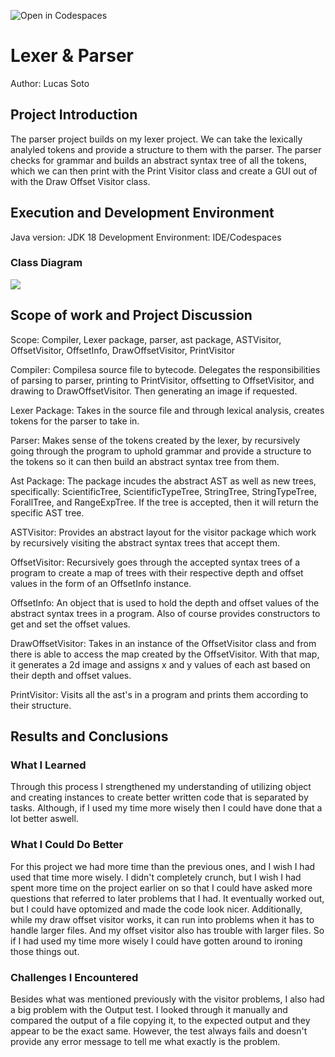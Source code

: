 ![Open in Codespaces](https://classroom.github.com/assets/open-in-codespaces-abfff4d4e15f9e1bd8274d9a39a0befe03a0632bb0f153d0ec72ff541cedbe34.svg)
# Lexer & Parser

Author: Lucas Soto

## Project Introduction

The parser project builds on my lexer project. We can take the lexically analyled tokens and provide a structure to them with the parser. The parser checks for grammar and builds an abstract syntax tree of all the tokens, which we can then print with the Print Visitor class and create a GUI out of with the Draw Offset Visitor class.

## Execution and Development Environment

Java version: JDK 18
Development Environment: IDE/Codespaces

### Class Diagram

[![](https://mermaid.ink/img/pako:eNrtWN1P2zAQ_1eiPLUSvOyxQkgdHQyNUUTRNIny4DrX1MOxI8fhY4z_fec4ae3GCWul8URf0tzvd74P353dvsRUJhCPYspJUUwYSRXJ5iLCz3h2Ex39OTyMTqUinN8ogC3gmogUvjzlAWimFRNpN_CcQwikDIRmS0b7QU87J6oAZTkcnkBZ8YnMcsYbwJJCyESRx-lyWYD-wQqmZZB0hU734W8ugFGsw6lpnZrblA4Pt2ltH1uKnSY7WediKQ3F0qoicerhxYpxD8oFZ9RBBsMtiFAKuR44Tj_YZ018dS24hbW2sV7KRTd29rO0qdN3sVMX7n-25XXRu9l6l9iqBo9cG4o9EA3R-TWQBKFClorCBseeiDgTcFlmi2YANPJCE6WvJBpjUvgQiKQN1A5fGB8Gdkdre0vs9GEHsfFMVY9QUPUEC0R1I-9BRLRUCrNcvQQir8yYzLSxL6LMZqDRNicmFsKnedFNI0mCMfVSspJrlvPnFs-GbEPxk3OlpDlVhl3kTQDr9DikFDTigbpBOi21V1GqNuXJPnNJ713JQkoORNjtRzcnQHkfPtOYgAw3wFt2W0uZBvAEYT1sBOUJmvbwdVmWc2hxb0D5wZ0Sip3iiS5JtvYDy8wttOZMciqtEflbdurXM7WkQHbPQIDCMMeFPs9I6iUgI0wMCrssUWlxe-cXv-sZdr_j1Fgp8nzBCn2E8uPoniVOpeGphLnHk8YUtGsv7QEu8ZaDI2BL-o0lA9PtrCV27JEFxoBpDg0qRw97xyw39By9IAvgTWq5efEtWTy8WRs77ZFaTUjjpvEm0oGh2jg9XfwCfFQK_iG0m2przu-rvrPq-oTeSQ2vIuP6KrKLmndWuYpbm7O5HQWmtimpBEtlFYZkpdvyZ7NkVZMpewAxMascROt3ywkOyYoaGJNFL2QXHPQF2S5CdOf2rhVGIGojwiGPWz8NkCnhtMRzCSz4c4N-JcUqI7np_gMnL8e1ze8k78he7asbq1VpFQFm7ESWQo_b2UmNhaeQeNqYDyRz90bbr792b6vdumm3Jtqnd9wfKi8fedw7j62fd4FRtGR456u6TeAJ-PgWYdVHeAClZ5BHfZyVVOw3kvo4ub1mhofjI0u65uYKWLrS7v3CuxYmmA73neKFW8OZIvmK0eLTZKuXW9eVj_r75_prPvFBnOGNlLAkHsVV9c1jvcI77zwe4deEqPt5PBevyCOllrNnQeORViUcxGWe4O7UfzjFoyXhBbz-BSdP4kk?type=png)](https://mermaid-js.github.io/mermaid-live-editor/edit#pako:eNrtWN1P2zAQ_1eiPLUSvOyxQkgdHQyNUUTRNIny4DrX1MOxI8fhY4z_fec4ae3GCWul8URf0tzvd74P353dvsRUJhCPYspJUUwYSRXJ5iLCz3h2Ex39OTyMTqUinN8ogC3gmogUvjzlAWimFRNpN_CcQwikDIRmS0b7QU87J6oAZTkcnkBZ8YnMcsYbwJJCyESRx-lyWYD-wQqmZZB0hU734W8ugFGsw6lpnZrblA4Pt2ltH1uKnSY7WediKQ3F0qoicerhxYpxD8oFZ9RBBsMtiFAKuR44Tj_YZ018dS24hbW2sV7KRTd29rO0qdN3sVMX7n-25XXRu9l6l9iqBo9cG4o9EA3R-TWQBKFClorCBseeiDgTcFlmi2YANPJCE6WvJBpjUvgQiKQN1A5fGB8Gdkdre0vs9GEHsfFMVY9QUPUEC0R1I-9BRLRUCrNcvQQir8yYzLSxL6LMZqDRNicmFsKnedFNI0mCMfVSspJrlvPnFs-GbEPxk3OlpDlVhl3kTQDr9DikFDTigbpBOi21V1GqNuXJPnNJ713JQkoORNjtRzcnQHkfPtOYgAw3wFt2W0uZBvAEYT1sBOUJmvbwdVmWc2hxb0D5wZ0Sip3iiS5JtvYDy8wttOZMciqtEflbdurXM7WkQHbPQIDCMMeFPs9I6iUgI0wMCrssUWlxe-cXv-sZdr_j1Fgp8nzBCn2E8uPoniVOpeGphLnHk8YUtGsv7QEu8ZaDI2BL-o0lA9PtrCV27JEFxoBpDg0qRw97xyw39By9IAvgTWq5efEtWTy8WRs77ZFaTUjjpvEm0oGh2jg9XfwCfFQK_iG0m2przu-rvrPq-oTeSQ2vIuP6KrKLmndWuYpbm7O5HQWmtimpBEtlFYZkpdvyZ7NkVZMpewAxMascROt3ywkOyYoaGJNFL2QXHPQF2S5CdOf2rhVGIGojwiGPWz8NkCnhtMRzCSz4c4N-JcUqI7np_gMnL8e1ze8k78he7asbq1VpFQFm7ESWQo_b2UmNhaeQeNqYDyRz90bbr792b6vdumm3Jtqnd9wfKi8fedw7j62fd4FRtGR456u6TeAJ-PgWYdVHeAClZ5BHfZyVVOw3kvo4ub1mhofjI0u65uYKWLrS7v3CuxYmmA73neKFW8OZIvmK0eLTZKuXW9eVj_r75_prPvFBnOGNlLAkHsVV9c1jvcI77zwe4deEqPt5PBevyCOllrNnQeORViUcxGWe4O7UfzjFoyXhBbz-BSdP4kk)

## Scope of work and Project Discussion

Scope: Compiler, Lexer package, parser, ast package, ASTVisitor, OffsetVisitor, OffsetInfo, DrawOffsetVisitor, PrintVisitor

Compiler: Compilesa source file to bytecode. Delegates the responsibilities of parsing to parser, printing to PrintVisitor, offsetting to OffsetVisitor, and drawing to DrawOffsetVisitor. Then generating an image if requested.

Lexer Package: Takes in the source file and through lexical analysis, creates tokens for the parser to take in.

Parser: Makes sense of the tokens created by the lexer, by recursively going through the program to uphold grammar and provide a structure to the tokens so it can then build an abstract syntax tree from them.

Ast Package: The package incudes the abstract AST as well as new trees, specifically: ScientificTree, ScientificTypeTree, StringTree, StringTypeTree, ForallTree, and RangeExpTree. If the tree is accepted, then it will return the specific AST tree.

ASTVisitor: Provides an abstract layout for the visitor package which work by recursively visiting the abstract syntax trees that accept them.

OffsetVisitor: Recursively goes through the accepted syntax trees of a program to create a map of trees with their respective depth and offset values in the form of an OffsetInfo instance.

OffsetInfo: An object that is used to hold the depth and offset values of the abstract syntax trees in a program. Also of course provides constructors to get and set the offset values.

DrawOffsetVisitor: Takes in an instance of the OffsetVisitor class and from there is able to access the map created by the OffsetVisitor. With that map, it generates a 2d image and assigns x and y values of each ast based on their depth and offset values.

PrintVisitor: Visits all the ast's in a program and prints them according to their structure.


## Results and Conclusions

### What I Learned

Through this process I strengthened my understanding of utilizing object and creating instances to create better written code that is separated by tasks. Although, if I used my time more wisely then I could have done that a lot better aswell.

### What I Could Do Better

For this project we had more time than the previous ones, and I wish I had used that time more wisely. I didn't completely crunch, but I wish I had spent more time on the project earlier on so that I could have asked more questions that referred to later problems that I had. It eventually worked out, but I could have optomized and made the code look nicer. Additionally, while my draw offset visitor works, it can run into problems when it has to handle larger files. And my offset visitor also has trouble with larger files. So if I had used my time more wisely I could have gotten around to ironing those things out. 

### Challenges I Encountered

Besides what was mentioned previously with the visitor problems, I also had a big problem with the Output test. I looked through it manually and compared the output of a file copying it, to the expected output and they appear to be the exact same. However, the test always fails and doesn't provide any error message to tell me what exactly is the problem.
